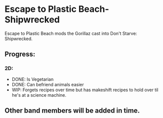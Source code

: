 # Escape to Plastic Beach- Shipwrecked
Escape to Plastic Beach mods the Gorillaz cast into Don't Starve: Shipwrecked.

## Progress:

### 2D:
- DONE: Is Vegetarian
- DONE: Can befriend animals easier
- WIP: Forgets recipes over time but has makeshift recipes to hold over til he's at a science machine.

## Other band members will be added in time.
